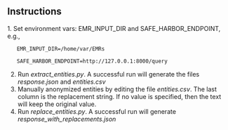 <h2>Instructions</h2>
1. Set environment vars: EMR_INPUT_DIR and SAFE_HARBOR_ENDPOINT, e.g.,

```
   EMR_INPUT_DIR=/home/var/EMRs
   
   SAFE_HARBOR_ENDPOINT=http://127.0.0.1:8000/query
```

2. Run *extract_entities.py*. A successful run will generate the files *response.json* and *entities.csv*
3. Manually anonymized entities by editing the file *entities.csv*.
   The last column is the replacement string. If no value is specified, then the text will keep the original value. 
4. Run *replace_entities.py*. A successful run will generate *response_with_replacements.json* 
